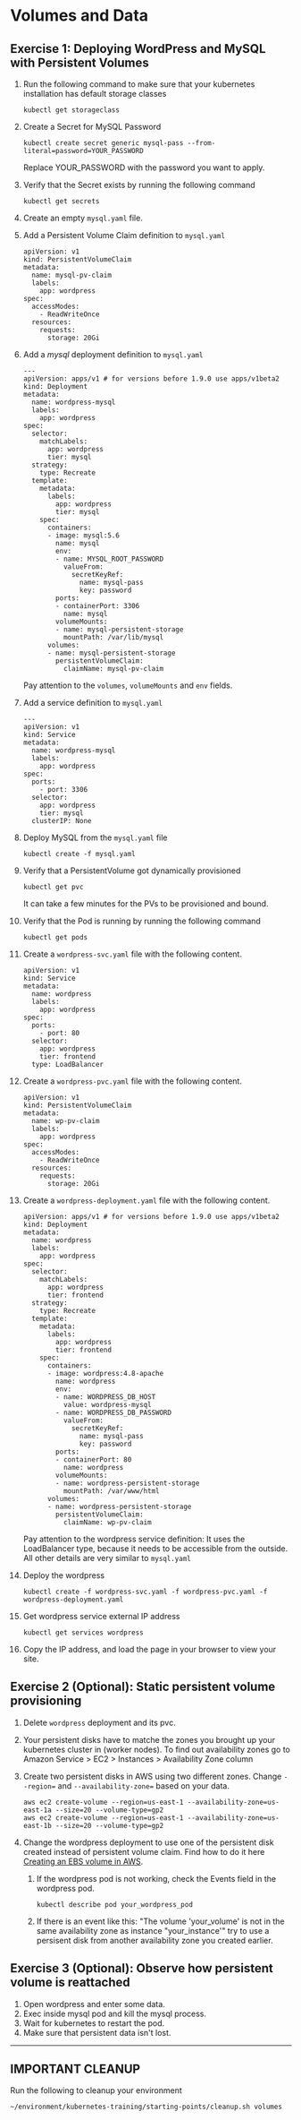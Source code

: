# Volumes and Data

## Exercise 1: Deploying WordPress and MySQL with Persistent Volumes

1. Run the following command to make sure that your kubernetes installation has default storage classes
    ```
    kubectl get storageclass
    ```

1. Create a Secret for MySQL Password
    ```
    kubectl create secret generic mysql-pass --from-literal=password=YOUR_PASSWORD
    ```
    Replace YOUR_PASSWORD with the password you want to apply.

1. Verify that the Secret exists by running the following command
    ```
    kubectl get secrets
    ```

1. Create an empty `mysql.yaml` file.

1. Add a Persistent Volume Claim definition to `mysql.yaml`
    ```
    apiVersion: v1
    kind: PersistentVolumeClaim
    metadata:
      name: mysql-pv-claim
      labels:
        app: wordpress
    spec:
      accessModes:
        - ReadWriteOnce
      resources:
        requests:
          storage: 20Gi
    ```

1. Add a *mysql* deployment definition to `mysql.yaml`
    ```
    ---
    apiVersion: apps/v1 # for versions before 1.9.0 use apps/v1beta2
    kind: Deployment
    metadata:
      name: wordpress-mysql
      labels:
        app: wordpress
    spec:
      selector:
        matchLabels:
          app: wordpress
          tier: mysql
      strategy:
        type: Recreate
      template:
        metadata:
          labels:
            app: wordpress
            tier: mysql
        spec:
          containers:
          - image: mysql:5.6
            name: mysql
            env:
            - name: MYSQL_ROOT_PASSWORD
              valueFrom:
                secretKeyRef:
                  name: mysql-pass
                  key: password
            ports:
            - containerPort: 3306
              name: mysql
            volumeMounts:
            - name: mysql-persistent-storage
              mountPath: /var/lib/mysql
          volumes:
          - name: mysql-persistent-storage
            persistentVolumeClaim:
              claimName: mysql-pv-claim
    ````
    Pay attention to the `volumes`, `volumeMounts` and `env` fields.

1. Add a service definition to `mysql.yaml`
    ```
    ---
    apiVersion: v1
    kind: Service
    metadata:
      name: wordpress-mysql
      labels:
        app: wordpress
    spec:
      ports:
        - port: 3306
      selector:
        app: wordpress
        tier: mysql
      clusterIP: None
    ```

1. Deploy MySQL from the `mysql.yaml` file
    ```
    kubectl create -f mysql.yaml
    ```

1. Verify that a PersistentVolume got dynamically provisioned
    ```
    kubectl get pvc
    ```
    It can take a few minutes for the PVs to be provisioned and bound.

1. Verify that the Pod is running by running the following command
    ```
    kubectl get pods
    ```

1. Create a `wordpress-svc.yaml` file with the following content.
    ```
    apiVersion: v1
    kind: Service
    metadata:
      name: wordpress
      labels:
        app: wordpress
    spec:
      ports:
        - port: 80
      selector:
        app: wordpress
        tier: frontend
      type: LoadBalancer
    ```
1. Create a `wordpress-pvc.yaml` file with the following content.
    ```
    apiVersion: v1
    kind: PersistentVolumeClaim
    metadata:
      name: wp-pv-claim
      labels:
        app: wordpress
    spec:
      accessModes:
        - ReadWriteOnce
      resources:
        requests:
          storage: 20Gi
    ```
1. Create a `wordpress-deployment.yaml` file with the following content.
    ```
    apiVersion: apps/v1 # for versions before 1.9.0 use apps/v1beta2
    kind: Deployment
    metadata:
      name: wordpress
      labels:
        app: wordpress
    spec:
      selector:
        matchLabels:
          app: wordpress
          tier: frontend
      strategy:
        type: Recreate
      template:
        metadata:
          labels:
            app: wordpress
            tier: frontend
        spec:
          containers:
          - image: wordpress:4.8-apache
            name: wordpress
            env:
            - name: WORDPRESS_DB_HOST
              value: wordpress-mysql
            - name: WORDPRESS_DB_PASSWORD
              valueFrom:
                secretKeyRef:
                  name: mysql-pass
                  key: password
            ports:
            - containerPort: 80
              name: wordpress
            volumeMounts:
            - name: wordpress-persistent-storage
              mountPath: /var/www/html
          volumes:
          - name: wordpress-persistent-storage
            persistentVolumeClaim:
              claimName: wp-pv-claim
    ```
    Pay attention to the wordpress service definition: It uses the LoadBalancer type, because it needs to be accessible from the outside. All other details are very similar to `mysql.yaml`

1. Deploy the wordpress
    ```
    kubectl create -f wordpress-svc.yaml -f wordpress-pvc.yaml -f wordpress-deployment.yaml
    ```

1. Get wordpress service external IP address
    ```
    kubectl get services wordpress
    ```

1. Copy the IP address, and load the page in your browser to view your site.

<!--
## Exercise 2 (Optional): Static persistent volume provisioning

1. Delete the wordpress persistent volume claim.
1. Manually create a persistent disk in GCE. (Compute engine -> Disks -> Create disk, use `source type = none` to create an empty disk) or use the following command
    ```
    gcloud compute disks create --size=200GB --zone=us-west1-c my-data-disk
    ```
1. Change the wordpress deployment to use your persistent disk instead of persistent volume claim. Find the `gcePersistentDisk` section in [this](https://kubernetes.io/docs/concepts/storage/volumes/) document for reference.
-->

## Exercise 2 (Optional): Static persistent volume provisioning

1. Delete `wordpress` deployment and its pvc.
1. Your persistent disks have to matche the zones you brought up your kubernetes cluster in (worker nodes). To find out availability zones go to Amazon Service > EC2 > Instances > Availability Zone column
1. Create two persistent disks in AWS using two different zones. Change `--region=` and `--availability-zone=` based on your data.
    ```
    aws ec2 create-volume --region=us-east-1 --availability-zone=us-east-1a --size=20 --volume-type=gp2
    aws ec2 create-volume --region=us-east-1 --availability-zone=us-east-1b --size=20 --volume-type=gp2
    ```
1. Change the wordpress deployment to use one of the persistent disk created instead of persistent volume claim. Find how to do it here [Creating an EBS volume in AWS](https://kubernetes.io/docs/concepts/storage/volumes/#creating-an-ebs-volume).

    1. If the wordpress pod is not working, check the Events field in the wordpress pod.
        ```
        kubectl describe pod your_wordpress_pod
        ```

    1. If there is an event like this: "The volume 'your_volume' is not in the same availability zone as instance             "your_instance'" try to use a persisent disk from another availability zone you created earlier.
   

## Exercise 3 (Optional): Observe how persistent volume is reattached

1. Open wordpress and enter some data.
1. Exec inside mysql pod and kill the mysql process.
1. Wait for kubernetes to restart the pod.
1. Make sure that persistent data isn't lost.

---

## **IMPORTANT CLEANUP**
Run the following to cleanup your environment

```shell
~/environment/kubernetes-training/starting-points/cleanup.sh volumes
```
